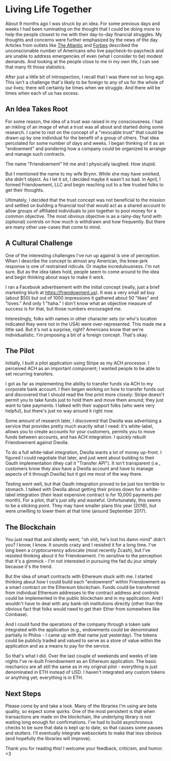 # Living Life Together

About 9 months ago I was struck by an idea. For some previous days and weeks I had been ruminating on the thought that I could be doing more to help the people closest to me with their day-to-day financial struggles. My thoughts and concerns were further emphasized by the news of the day. Articles from outlets like [The Atlantic](https://www.theatlantic.com/magazine/archive/2016/05/my-secret-shame/476415/) and [Forbes](https://www.forbes.com/sites/maggiemcgrath/2016/01/06/63-of-americans-dont-have-enough-savings-to-cover-a-500-emergency/) described the unconscionable number of Americans who live paycheck-to-paycheck and are unable to address emergencies of even (what I consider to be) modest demands. And looking at the people close to me in my own life, I can see that many fit those statistics.

After just a little bit of introspection, I recall that I was there not so long ago. This isn't a challenge that's likely to be foreign to any of us for the whole of our lives; there will certainly be times when we struggle. And there will be times when each of us has excess.

## An Idea Takes Root

For some reason, the idea of a trust was raised in my consciousness. I had an inkling of an image of what a trust was all about and started doing some research. I came to rest on the concept of a "revocable trust" that could be drawn up by one individual for the benefit of a group of others. That idea percolated for some number of days and weeks. I began thinking of it as an "endowment" and pondering how a company could be organized to arrange and manage such contracts.

The name "Friendowment" hit me and I physically laughed. How stupid.

But I mentioned the name to my wife Brynn. While she may have smirked, she didn't object. As I let it sit, I decided maybe it wasn't so bad. In April, I formed Friendowment, LLC and begin reaching out to a few trusted folks to get their thoughts.

Ultimately, I decided that the trust concept was not beneficial to the mission and settled on building a financial tool that would act as a shared account to allow groups of affiliated individuals to join together to pool money for a common objective. The most obvious objective is as a rainy-day fund with (optional) controls on how much is withdrawn and how frequently. But there are many other use-cases that come to mind.

## A Cultural Challenge

One of the interesting challenges I've run up against is one of perception. When I describe the concept to almost any American, the knee-jerk response is one of restrained ridicule. Or maybe incredulousness. I'm not sure. But as the idea takes hold, people seem to come around to the idea and begin thinking about ways to make it work.

I ran a Facebook advertisement with the initial concept (really, just a brief marketing blurb at https://friendowment.us). It was a very small ad buy (about $50) but out of 1000 impressions it gathered about 50 "likes" and "loves." And only 1 "haha." I don't know what an objective measure of success is for that, but those numbers encouraged me.

Interestingly, folks with names in other character sets (or who's location indicated they were not in the USA) were over-represented. This made me a little sad. But it's not a surprise, right? Americans know that we're individualistic. I'm proposing a bit of a foreign concept. That's okay.

## The Pilot

Initially, I built a pilot application using Stripe as my ACH processor. I perceived ACH as an important component; I wanted people to be able to set recurring transfers.

I got as far as implementing the ability to transfer funds via ACH to my corporate bank account. I then began working on how to transfer funds out and discovered that I should read the fine print more closely: Stripe doesn't permit you to take funds just to hold them and move them around; they just want to take payments. I talked with their support folks (who were very helpful), but there's just no way around it right now.

Some amount of research later, I discovered that Dwolla was advertising a service that provides pretty much exactly what I need: it's white-label, allows you to create accounts for your customers, permits you to move funds between accounts, and has ACH integration. I quickly rebuilt Friendowment against Dwolla.

To do a full white-label integration, Dwolla wants a lot of money up-front. I figured I could negotiate that later, and just went about building to their Oauth implementation (they call it "Transfer API"). It isn't transparent (i.e., customers know they also have a Dwolla account and have to manage aspects of it through Dwolla) but it got me most of the way there.

Testing went well, but that Oauth integration proved to be just too terrible to stomach. I talked with Dwolla about getting their prices down for a white-label integration (their least expensive contract is for 10,000 payments per month). For a pilot, that's just silly and wasteful. Unfortunately, this seems to be a sticking point. They may have smaller plans this year (2018), but were unwilling to lower them at that time (around September 2017).

## The Blockchain

You just read that and silently went, "oh shit, he's lost his damn mind" didn't you? I know, I know. It sounds crazy and I resisted it for a long time. I've long been a cryptocurrency advocate (most recently Zcash), but I've resisted thinking about it for Friendowment. I'm sensitive to the perception that it's a gimmick - I'm not interested in pursuing the fad du jour simply because it's the trend.

But the idea of smart contracts with Ethereum stuck with me. I started thinking about how I could build each "endowment" within Friendowment as a smart contract on the Ethereum blockchain. Funds could be transferred from individual Ethereum addresses to the contract address and controls could be implemented in the public blockchain and in my application. And I wouldn't have to deal with any bank-ish institutions directly (other than the obvious fact that folks would need to get their Ether from somewhere like Coinbase).

And I could fund the operations of the company through a token sale integrated with the application (e.g., endowments could be denominated partially in Philos - I came up with that name just yesterday). The tokens could be publicly traded and valued to serve as a store of value within the application and as a means to pay for the service.

So that's what I did. Over the last couple of weekends and weeks of late nights I've re-built Friendowment as an Ethereum application. The basic mechanics are all still the same as in my original pilot - everything is just denominated in ETH instead of USD. I haven't integrated any custom tokens or anything yet; everything is in ETH.

## Next Steps

Please come by and take a look. Many of the libraries I'm using are beta quality, so expect some quirks. One of the most persistent is that when transactions are made on the blockchain, the underlying library is not waiting long enough for confirmations. I've had to build asynchronous checks to be sure that data is kept up to date, so that causes some pauses and stutters. I'll eventually integrate websockets to make that less obvious (and hopefully the libraries will improve).

Thank you for reading this! I welcome your feedback, criticism, and humor. <3
